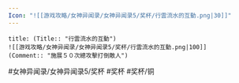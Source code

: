 ```yaml
---
Icon: "![[游戏攻略/女神异闻录/女神异闻录5/奖杯/行雲流水的互動.png|30]]"
---
```

```ad-common-bronze-trophy
title: (Title:: "行雲流水的互動")
![[游戏攻略/女神异闻录/女神异闻录5/奖杯/行雲流水的互動.png|100]]
(Comment:: "施展５０次總攻擊打倒敵人")
```

#女神异闻录/女神异闻录5/奖杯 #奖杯 #奖杯/铜
